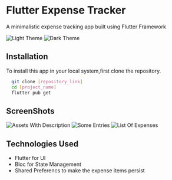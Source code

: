 # Flutter Expense Tracker

A minimalistic expense tracking app built using Flutter Framework

![Light Theme](assets/readme/light_theme.png) ![Dark Theme](assets/readme/dark_theme.png)

## Installation

To install this app in your local system,first clone the repository.

```bash
  git clone [repository_link]
  cd [project_name]
  flutter pub get
```

## ScreenShots

![Assets With Description](assets/readme/expense_with_description.png) ![Some Entries](assets/readme/expense_example_entries.png) ![List Of Expenses](assets/readme/expense_with_description.png)

## Technologies Used

- Flutter for UI
- Bloc for State Management
- Shared Preferencs to make the expense items persist
